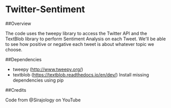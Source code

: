 # Twitter-Sentiment

##Overview

The code uses the tweepy library to access the Twitter API and the TextBlob library to perform Sentiment Analysis on each Tweet. We'll be able to see how positive or negative each tweet is about whatever topic we choose.

##Dependencies

* tweepy (http://www.tweepy.org/)
* textblob (https://textblob.readthedocs.io/en/dev/)
Install missing dependencies using pip

##Credits

Code from @Sirajology on YouTube
